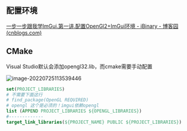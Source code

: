 ## 配置环境

[一步一步跟我学ImGui.第一讲.配置OpenGl2+ImGui环境 - iBinary - 博客园 (cnblogs.com)](https://www.cnblogs.com/iBinary/p/10888911.html)

## CMake

Visual Studio默认会添加opengl32.lib，而cmake需要手动配置

![image-20220725113539446](https://fastly.jsdelivr.net/gh/YuzikiRain/ImageBed/img/image-20220725113539446.png)

``` cmake
set(PROJECT_LIBRARIES)
# 不需要下面这行
# find_package(OpenGL REQUIRED)
# opengl 这个是必须的！imgui依赖opengl
list (APPEND PROJECT_LIBRARIES ${OPENGL_LIBRARIES})
#-------------
target_link_libraries(${PROJECT_NAME} PUBLIC ${PROJECT_LIBRARIES})
```